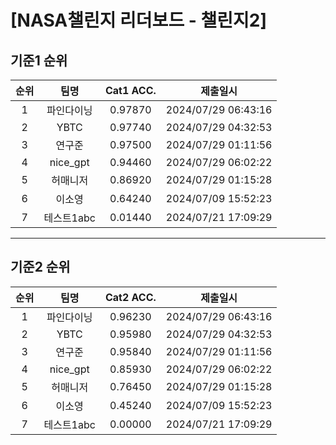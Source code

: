 # [NASA챌린지 리더보드 - 챌린지2]
## 기준1 순위
| 순위 | 팀명 | Cat1 ACC. | 제출일시 |
|:----:|:----:|:-----:|:----:|
| 1 | 파인다이닝 | 0.97870 | 2024/07/29 06:43:16 |
| 2 | YBTC | 0.97740 | 2024/07/29 04:32:53 |
| 3 | 연구준 | 0.97500 | 2024/07/29 01:11:56 |
| 4 | nice_gpt | 0.94460 | 2024/07/29 06:02:22 |
| 5 | 허매니저 | 0.86920 | 2024/07/29 01:15:28 |
| 6 | 이소영 | 0.64240 | 2024/07/09 15:52:23 |
| 7 | 테스트1abc | 0.01440 | 2024/07/21 17:09:29 |
___
## 기준2 순위
| 순위 | 팀명 | Cat2 ACC. | 제출일시 |
|:----:|:----:|:-----:|:----:|
| 1 | 파인다이닝 | 0.96230 | 2024/07/29 06:43:16 |
| 2 | YBTC | 0.95980 | 2024/07/29 04:32:53 |
| 3 | 연구준 | 0.95840 | 2024/07/29 01:11:56 |
| 4 | nice_gpt | 0.85930 | 2024/07/29 06:02:22 |
| 5 | 허매니저 | 0.76450 | 2024/07/29 01:15:28 |
| 6 | 이소영 | 0.45240 | 2024/07/09 15:52:23 |
| 7 | 테스트1abc | 0.00000 | 2024/07/21 17:09:29 |
